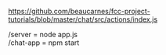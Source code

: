 https://github.com/beaucarnes/fcc-project-tutorials/blob/master/chat/src/actions/index.js





/server =  node app.js <br/>
/chat-app = npm start
